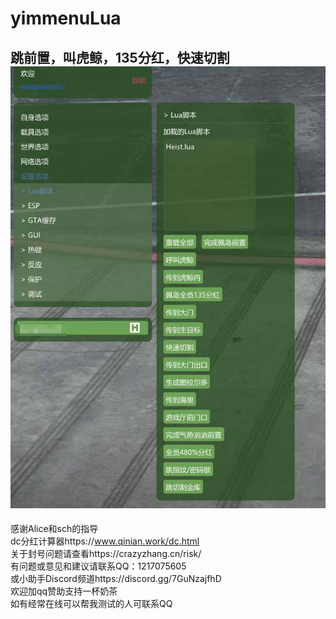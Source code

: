 # yimmenuLua
跳前置，叫虎鲸，135分红，快速切割
![Heist](heist.png)
---------------------
感谢Alice和sch的指导  
dc分红计算器https://www.qinian.work/dc.html  
关于封号问题请查看https://crazyzhang.cn/risk/  
有问题或意见和建议请联系QQ：1217075605  
或小助手Discord频道https://discord.gg/7GuNzajfhD  
欢迎加qq赞助支持一杯奶茶  
如有经常在线可以帮我测试的人可联系QQ
